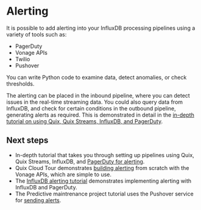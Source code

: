 # Alerting

It is possible to add alerting into your InfluxDB processing pipelines using a variety of tools such as:

* PagerDuty
* Vonage APIs
* Twilio
* Pushover

You can write Python code to examine data, detect anomalies, or check thresholds. 

The alerting can be placed in the inbound pipeline, where you can detect issues in the real-time streaming data. You could also query data from InfluxDB, and check for certain conditions in the outbound pipeline, generating alerts as required. This is demonstrated in detail in the [in-depth tutorial on using Quix, Quix Streams, InfluxDB, and PagerDuty](../../../tutorials/influxdb-alerting/overview.md).

## Next steps

* In-depth tutorial that takes you through setting up pipelines using Quix, Quix Streams, InfluxDB, and [PagerDuty for alerting](../../../tutorials/influxdb-alerting/overview.md).
* Quix Cloud Tour demonstrates [building alerting](../../../quix-cloud/quixtour/serve-sms.md) from scratch with the Vonage APIs, which are simple to use.
* The [InfluxDB alerting tutorial](../../../tutorials/influxdb-alerting/overview.md) demonstrates implementing alerting with InfluxDB and PagerDuty.
* The Predictive maintrenance project tutorial uses the Pushover service for [sending alerts](../../../tutorials/predictive-maintenance/phone-alerts.md).
